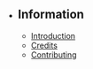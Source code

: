 - ## Information
    - [Introduction](/help/{{version}}/index)
    - [Credits](/help/{{version}}/credits) 
    - [Contributing](/help/{{version}}/contributing)